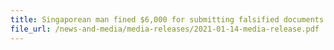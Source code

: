 ```yaml
---
title: Singaporean man fined $6,000 for submitting falsified documents to Singapore Customs
file_url: /news-and-media/media-releases/2021-01-14-media-release.pdf
---
```

